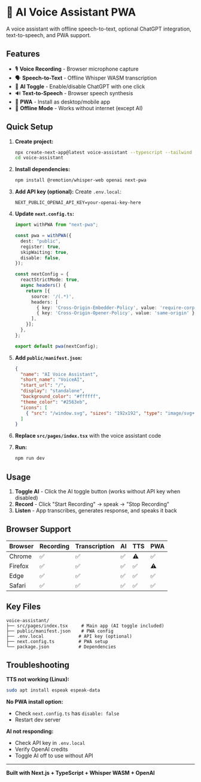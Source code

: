 # 🎤 AI Voice Assistant PWA

A voice assistant with offline speech-to-text, optional ChatGPT integration, text-to-speech, and PWA support.

## Features

- 🎙️ **Voice Recording** - Browser microphone capture
- 🗣️ **Speech-to-Text** - Offline Whisper WASM transcription
- 🤖 **AI Toggle** - Enable/disable ChatGPT with one click
- 🔊 **Text-to-Speech** - Browser speech synthesis
- 📱 **PWA** - Install as desktop/mobile app
- 🔄 **Offline Mode** - Works without internet (except AI)

## Quick Setup

1. **Create project:**
   ```bash
   npx create-next-app@latest voice-assistant --typescript --tailwind --eslint
   cd voice-assistant
   ```

2. **Install dependencies:**
   ```bash
   npm install @remotion/whisper-web openai next-pwa
   ```

3. **Add API key (optional):**
   Create `.env.local`:
   ```
   NEXT_PUBLIC_OPENAI_API_KEY=your-openai-key-here
   ```

4. **Update `next.config.ts`:**
   ```typescript
   import withPWA from "next-pwa";
   
   const pwa = withPWA({
     dest: "public",
     register: true,
     skipWaiting: true,
     disable: false,
   });
   
   const nextConfig = {
     reactStrictMode: true,
     async headers() {
       return [{
         source: '/(.*)',
         headers: [
           { key: 'Cross-Origin-Embedder-Policy', value: 'require-corp' },
           { key: 'Cross-Origin-Opener-Policy', value: 'same-origin' },
         ],
       }];
     },
   };
   
   export default pwa(nextConfig);
   ```

5. **Add `public/manifest.json`:**
   ```json
   {
     "name": "AI Voice Assistant",
     "short_name": "VoiceAI",
     "start_url": "/",
     "display": "standalone",
     "background_color": "#ffffff",
     "theme_color": "#2563eb",
     "icons": [
       { "src": "/window.svg", "sizes": "192x192", "type": "image/svg+xml" }
     ]
   }
   ```

6. **Replace `src/pages/index.tsx`** with the voice assistant code

7. **Run:**
   ```bash
   npm run dev
   ```

## Usage

1. **Toggle AI** - Click the AI toggle button (works without API key when disabled)
2. **Record** - Click "Start Recording" → speak → "Stop Recording"  
3. **Listen** - App transcribes, generates response, and speaks it back

## Browser Support

| Browser | Recording | Transcription | AI | TTS | PWA |
|---------|-----------|---------------|----|----|-----|
| Chrome  | ✅ | ✅ | ✅ | ⚠️ | ✅ |
| Firefox | ✅ | ✅ | ✅ | ✅ | ⚠️ |
| Edge    | ✅ | ✅ | ✅ | ✅ | ✅ |
| Safari  | ✅ | ✅ | ✅ | ✅ | ✅ |

## Key Files

```
voice-assistant/
├── src/pages/index.tsx     # Main app (AI toggle included)
├── public/manifest.json    # PWA config
├── .env.local             # API key (optional)
├── next.config.ts         # PWA setup
└── package.json           # Dependencies
```

## Troubleshooting

**TTS not working (Linux):**
```bash
sudo apt install espeak espeak-data
```

**No PWA install option:**
- Check `next.config.ts` has `disable: false`
- Restart dev server

**AI not responding:**
- Check API key in `.env.local`
- Verify OpenAI credits
- Toggle AI off to use without API

---

**Built with Next.js + TypeScript + Whisper WASM + OpenAI**
